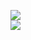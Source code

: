 [![](https://img.shields.io/badge/Made%20With-Github%20Spray-lightgrey.svg?style=for-the-badge&logo=github)](https://github.com/Annihil/github-spray#12233)  
[![](https://i.imgur.com/2DrTn0Z.gif)](https://github.com/Annihil/github-spray)